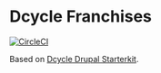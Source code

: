 Dcycle Franchises
=====

[![CircleCI](https://circleci.com/gh/dcycle/starterkit-franchises/tree/master.svg?style=svg)](https://circleci.com/gh/dcycle/starterkit-franchises/tree/master)

Based on [Dcycle Drupal Starterkit](https://github.com/dcycle/starterkit-drupalsite).

